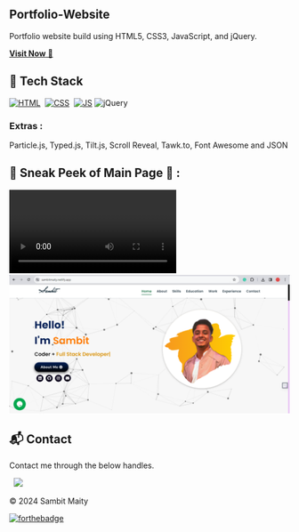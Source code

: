 ## Portfolio-Website
Portfolio website build using HTML5, CSS3, JavaScript, and jQuery.

<a href="(https://sambitmaity.netlify.app/)" target="_blank">**Visit Now** 🚀</a>


## 📌 Tech Stack
[![HTML](https://img.shields.io/badge/html5%20-%23E34F26.svg?&style=for-the-badge&logo=html5&logoColor=white)](https://github.com/jigar-sable/Portfolio-Website/search?l=html)&nbsp;
[![CSS](https://img.shields.io/badge/css3%20-%231572B6.svg?&style=for-the-badge&logo=css3&logoColor=white)](https://github.com/jigar-sable/Portfolio-Website/search?l=css)&nbsp;
[![JS](https://img.shields.io/badge/javascript%20-%23323330.svg?&style=for-the-badge&logo=javascript&logoColor=%23F7DF1E)](https://github.com/jigar-sable/Portfolio-Website/search?l=javascript)
<img alt="jQuery" src="https://img.shields.io/badge/jquery-%230769AD.svg?style=for-the-badge&logo=jquery&logoColor=white"/>

### Extras : 
Particle.js, Typed.js, Tilt.js, Scroll Reveal, Tawk.to, Font Awesome and JSON

## 📌 Sneak Peek of Main Page 🙈 :
![mockup720](https://github.com/loco0011/Portfolio/blob/main/Portfolio%20Video.mp4)
![ss](https://github.com/loco0011/Portfolio/blob/main/demo.png)


<h2>📬 Contact</h2>


Contact me through the below handles.

&nbsp;&nbsp;<a href="https://www.linkedin.com/in/sambitmaity/"><img src="https://www.felberpr.com/wp-content/uploads/linkedin-logo.png" width="30"></img></a>

© 2024 Sambit Maity

[![forthebadge](https://forthebadge.com/images/badges/built-with-love.svg)](https://forthebadge.com)
